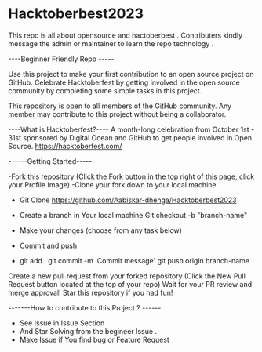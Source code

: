 # Hacktoberbest2023
This repo is all about opensource and hactoberbest . Contributers  kindly message the admin or maintainer to learn the repo technology .

----Beginner Friendly Repo -----

Use this project to make your first contribution to an open source project on GitHub. Celebrate Hacktoberfest by getting involved in the open source community by completing some simple tasks in this project.

This repository is open to all members of the GitHub community. Any member may contribute to this project without being a collaborator.


----What is Hacktoberfest?----
A month-long celebration from October 1st - 31st sponsored by Digital Ocean and GitHub to get people involved in Open Source. https://hacktoberfest.com/


------Getting Started-----

-Fork this repository (Click the Fork button in the top right of this page, click your Profile Image)
-Clone your fork down to your local machine
- Git Clone https://github.com/Aabiskar-dhenga/Hacktoberbest2023

- Create a branch in Your local machine
Git checkout -b "branch-name"
- Make your changes (choose from any task below)
- Commit and push

- git add .
git commit -m 'Commit message'
git push origin branch-name


Create a new pull request from your forked repository (Click the New Pull Request button located at the top of your repo)
Wait for your PR review and merge approval!
Star this repository if you had fun!

-------How to contribute to this Project ? ------

- See Issue in Issue Section
- And Star Solving from the begineer Issue .
- Make Issue if You find bug or Feature Request

